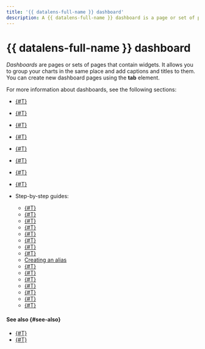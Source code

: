 ```yaml
---
title: '{{ datalens-full-name }} dashboard'
description: A {{ datalens-full-name }} dashboard is a page or set of pages with widgets on it. It allows you to group your charts in the same place and add captions and titles to them. You can create new dashboard pages using tabs. {{ datalens-name }} supports the full-screen view of the dashboard.
---
```


# {{ datalens-full-name }} dashboard

_Dashboards_ are pages or sets of pages that contain widgets. It allows you to group your charts in the same place and add captions and titles to them.
You can create new dashboard pages using the **tab** element.

For more information about dashboards, see the following sections:

* [{#T}](../dashboard/widget.md)
* [{#T}](../dashboard/link.md)
* [{#T}](../dashboard/selector.md)
* [{#T}](../dashboard/chart-chart-filtration.md)
* [{#T}](../dashboard/settings.md)
* [{#T}](../dashboard/versioning.md)
* [{#T}](../dashboard/dashboard_parameters.md)
* [{#T}](../dashboard/markdown.md)
* Step-by-step guides:

  * [{#T}](../operations/dashboard/create.md)
  * [{#T}](../operations/dashboard/add-description.md)
  * [{#T}](../operations/dashboard/add-support-message.md)
  * [{#T}](../operations/dashboard/add-access-message.md)
  * [{#T}](../operations/dashboard/add-chart.md)
  * [{#T}](../operations/dashboard/add-selector.md)
  * [{#T}](../operations/dashboard/add-text.md)
  * [{#T}](../operations/dashboard/add-title.md)
  * [Creating an alias](../operations/dashboard/create-alias.md)
  * [{#T}](../operations/dashboard/edit-alias.md)
  * [{#T}](../operations/dashboard/manage-access.md)
  * [{#T}](../operations/dashboard/add-parameters.md)
  * [{#T}](../operations/dashboard/add-filtration.md)
  * [{#T}](../operations/dashboard/auto-update.md)
  * [{#T}](../operations/dashboard/dash-settings.md)
  * [{#T}](../operations/dashboard/display-modes.md)


#### See also {#see-also}

* [{#T}](../security/index.md)
* [{#T}](../security/embedded-objects.md)
